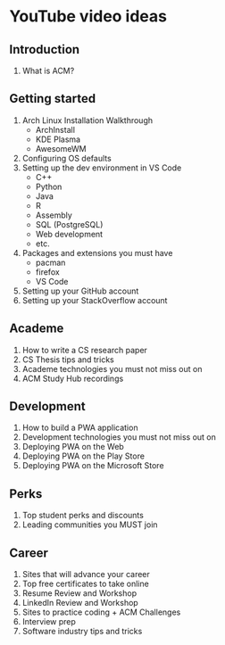 # YouTube video ideas

## Introduction

1. What is ACM?

## Getting started

1. Arch Linux Installation Walkthrough
   - ArchInstall
   - KDE Plasma
   - AwesomeWM
2. Configuring OS defaults
3. Setting up the dev environment in VS Code
    - C++
    - Python
    - Java
    - R
    - Assembly
    - SQL (PostgreSQL)
    - Web development
    - etc.
4. Packages and extensions you must have
   - pacman
   - firefox
   - VS Code
5. Setting up your GitHub account
6. Setting up your StackOverflow account

## Academe

1. How to write a CS research paper
2. CS Thesis tips and tricks
3. Academe technologies you must not miss out on
4. ACM Study Hub recordings

## Development

1. How to build a PWA application
2. Development technologies you must not miss out on
3. Deploying PWA on the Web
4. Deploying PWA on the Play Store
5. Deploying PWA on the Microsoft Store

## Perks

1. Top student perks and discounts
2. Leading communities you MUST join

## Career

1. Sites that will advance your career
2. Top free certificates to take online
3. Resume Review and Workshop
4. LinkedIn Review and Workshop
5. Sites to practice coding + ACM Challenges
6. Interview prep
7. Software industry tips and tricks
